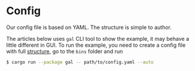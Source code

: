 # Config
Our config file is based on YAML. The structure is simple to author.

The articles below uses `gal` CLI tool to show the example,
it may behave a little different in GUI.
To run the example, you need to create a config file with full [structure](./config/structure.md), go to the `bins` folder and run
``` bash
$ cargo run --package gal -- path/to/config.yaml --auto
```
